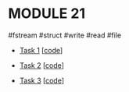 # MODULE 21
#fstream #struct #write #read #file

- [Task 1](T01/README.md) \[[code](T01/main.cpp)]

- [Task 2](T02/README.md) \[[code](T02/main.cpp)]

- [Task 3](T03/README.md) \[[code](T03/main.cpp)]
